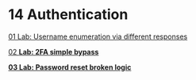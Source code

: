 # 14 Authentication

[01 Lab: Username enumeration via different responses](14%20Authentication%20f1fca606e44b460388bc8ba05f427f8e/01%20Lab%20Username%20enumeration%20via%20different%20response%2013afab5460ec8025944beb9d1281cd7b.md)

[02 **Lab: 2FA simple bypass** ](14%20Authentication%20f1fca606e44b460388bc8ba05f427f8e/02%20Lab%202FA%20simple%20bypass%2013afab5460ec8094986def3f977334b7.md)

[**03 Lab: Password reset broken logic**](14%20Authentication%20f1fca606e44b460388bc8ba05f427f8e/03%20Lab%20Password%20reset%20broken%20logic%20237ef548fc8148eea9b48f784ef0b514.md)